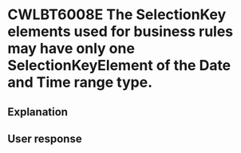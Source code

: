 # CWLBT6008E The SelectionKey elements used for business rules may have only one SelectionKeyElement of the Date and Time range type.

## Explanation

## User response